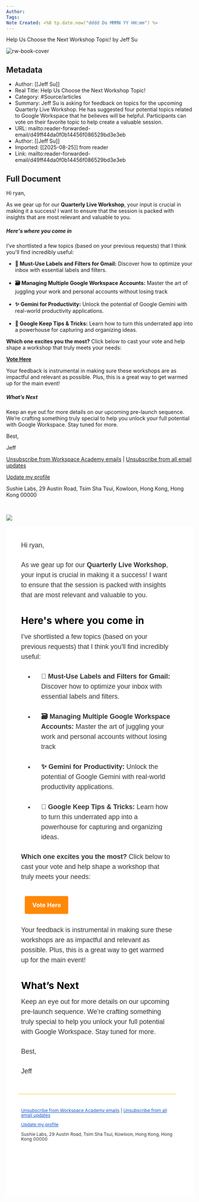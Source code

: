 ```yaml
---
Author: 
Tags:
Note Created: <%8 tp.date.now("dddd Do MMMN YY HH:mm") %>
---
```

Help Us Choose the Next Workshop Topic! by Jeff Su

![rw-book-cover](https://www.jeffsu.org/content/images/size/w256h256/2021/02/89KB-1.png)

## Metadata
- Author: [[Jeff Su]]
- Real Title: Help Us Choose the Next Workshop Topic!
- Category: #Source/articles
- Summary: Jeff Su is asking for feedback on topics for the upcoming Quarterly Live Workshop. He has suggested four potential topics related to Google Workspace that he believes will be helpful. Participants can vote on their favorite topic to help create a valuable session.
- URL: mailto:reader-forwarded-email/d49ff44da0f0b14456f086529bd3e3eb
- Author: [[Jeff Su]]
- Imported: [[2025-08-25]] from reader
- Link: mailto:reader-forwarded-email/d49ff44da0f0b14456f086529bd3e3eb

## Full Document
Hi ryan,

As we gear up for our **Quarterly Live Workshop**, your input is crucial in making it a success! I want to ensure that the session is packed with insights that are most relevant and valuable to you.

##### Here's where you come in

I’ve shortlisted a few topics (based on your previous requests) that I think you'll find incredibly useful:

* **📧 Must-Use Labels and Filters for Gmail:** Discover how to optimize your inbox with essential labels and filters.  
​
* **🗃️ Managing Multiple Google Workspace Accounts:** Master the art of juggling your work and personal accounts without losing track  
​
* **✨ Gemini for Productivity:** Unlock the potential of Google Gemini with real-world productivity applications.  
​
* **📝 Google Keep Tips & Tricks:** Learn how to turn this underrated app into a powerhouse for capturing and organizing ideas.

**Which one excites you the most?** Click below to cast your vote and help shape a workshop that truly meets your needs:

[**Vote Here**](https://click.convertkit-mail2.com/d0ug0e6g4eb0h426r0qtmhz4r6544cl/8ghqhohl60z5zzcl/aHR0cHM6Ly9kb2NzLmdvb2dsZS5jb20vZm9ybXMvZC9lLzFGQUlwUUxTZVRpcmpSQ194VW8tWjdDLWp5RkxNdGNzbVpzUTRCY3FYTkJxcDhBZXJMMEVudHZnL3ZpZXdmb3Jt)

Your feedback is instrumental in making sure these workshops are as impactful and relevant as possible. Plus, this is a great way to get warmed up for the main event!

##### What’s Next

Keep an eye out for more details on our upcoming pre-launch sequence. We’re crafting something truly special to help you unlock your full potential with Google Workspace. Stay tuned for more. 

Best,

Jeff

​[Unsubscribe from Workspace Academy emails](https://click.convertkit-mail2.com/d0ug0e6g4eb0h426r0qtmhz4r6544cl/qvhoznq6a7hrm7z6zpug/aHR0cHM6Ly9hY2FkZW15LmplZmZzdS5vcmcvd29ya3NwYWNlLWFjYWRlbXktd2FpdGxpc3QtdW5zdWJzY3JpYmU=) | [Unsubscribe from all email updates](https://unsubscribe.convertkit-mail2.com/d0ug0e6g4eb0h426r0qtmhz4r6544cl)​

​[Update my profile](https://preferences.convertkit-mail2.com/d0ug0e6g4eb0h426r0qtmhz4r6544cl)​

Sushie Labs, 29 Austin Road, Tsim Sha Tsui, Kowloon, Hong Kong, Hong Kong 00000

​

![](https://open.convertkit-mail2.com/d0ug0e6g4eb0h426r0qtmhz4r6544cl)

<div>
<div style="background-color:#ffffff"><table bgcolor="#ffffff" cellpadding="0" cellspacing="0" role="presentation" style="border-collapse:separate;line-height:1.5;mso-table-lspace:0pt;mso-table-rspace:0pt;background:#ffffff !important;width:100%"><tbody><tr>
<td style="mso-table-lspace:0pt;mso-table-rspace:0pt;vertical-align:top"><div style="padding-top:0;padding-left:0;padding-bottom:30px;padding-right:0;margin:0 auto;max-width:100%">
<!--[if mso]><style>.button-table { padding: 12px 0 }</style><![endif]--><table bgcolor="#ffffff" cellpadding="0" cellspacing="0" style="border-collapse:separate;line-height:1.5;mso-table-lspace:0pt;mso-table-rspace:0pt;width:100%;margin:0 auto;background-color:#ffffff"><tbody><tr><td style="mso-table-lspace:0pt;mso-table-rspace:0pt;vertical-align:top">
<div style="margin:0px auto 23px auto"><center>
<table cellpadding="0" cellspacing="0" style="border-collapse:separate;line-height:1.5;mso-table-lspace:0pt;mso-table-rspace:0pt;width:100%;margin:0 auto;max-width:600px"><tbody><tr>
<td contenteditable="false" style="mso-table-lspace:0pt;mso-table-rspace:0pt;vertical-align:top"></td>
<td bgcolor="#ffffff" style="mso-table-lspace:0pt;mso-table-rspace:0pt;vertical-align:top;background-color:#ffffff;background-size:cover;background-position:center;border-bottom:solid 1px #FBBD03;box-sizing:border-box;mso-padding-alt:20px 0px 17px 0px" width="600"><div style="padding:20px 0px 17px 0px"><div style="margin-left:auto;margin-right:auto">
<p style="margin:1em 0;font-family:Arial, -apple-system, BlinkMacSystemFont, sans-serif;font-size:18px;color:#333;font-weight:400;letter-spacing:0;line-height:1.5;text-transform:none;margin-bottom:26px;margin-top:11px">Hi ryan,</p>
<p style="margin:1em 0;font-family:Arial, -apple-system, BlinkMacSystemFont, sans-serif;font-size:18px;color:#333;font-weight:400;letter-spacing:0;line-height:1.5;text-transform:none;margin-bottom:26px;margin-top:11px">As we gear up for our<strong> Quarterly Live Workshop</strong>, your input is crucial in making it a success! I want to ensure that the session is packed with insights that are most relevant and valuable to you.</p>
<h3 style="font-weight:bold;font-style:normal;font-size:1em;margin:0;font-size:1.17em;margin:1em 0;font-family:-apple-system, BlinkMacSystemFont, sans-serif;font-size:26px;color:#000000;font-weight:700;letter-spacing:0;line-height:1.5;text-transform:none;margin-top:35px;margin-bottom:0">Here's where you come in</h3>
<p style="margin:1em 0;font-family:Arial, -apple-system, BlinkMacSystemFont, sans-serif;font-size:18px;color:#333;font-weight:400;letter-spacing:0;line-height:1.5;text-transform:none;margin-bottom:26px;margin-top:11px">I’ve shortlisted a few topics (based on your previous requests) that I think you'll find incredibly useful:</p>
<ul style="margin:1em 0;margin-left:1em;padding:0;list-style-position:outside !important;font-family:Arial, -apple-system, BlinkMacSystemFont, sans-serif;font-size:18px;color:#333;font-weight:400;letter-spacing:0;line-height:1.5;text-align:left;text-transform:none;margin-bottom:26px;margin-top:11px;list-style-position:inside">
<li style="padding:0 0 0 1em;margin:0;margin-left:1em"><span><strong>📧 Must-Use Labels and Filters for Gmail:</strong> Discover how to optimize your inbox with essential labels and filters.<br/>​</span></li>
<li style="padding:0 0 0 1em;margin:0;margin-left:1em"><span><strong>🗃️ Managing Multiple Google Workspace Accounts:</strong> Master the art of juggling your work and personal accounts without losing track<br/>​</span></li>
<li style="padding:0 0 0 1em;margin:0;margin-left:1em"><span><strong>✨ Gemini for Productivity:</strong> Unlock the potential of Google Gemini with real-world productivity applications.<br/>​</span></li>
<li style="padding:0 0 0 1em;margin:0;margin-left:1em"><span><strong>📝 Google Keep Tips &amp; Tricks:</strong> Learn how to turn this underrated app into a powerhouse for capturing and organizing ideas.</span></li>
</ul>
<p style="margin:1em 0;font-family:Arial, -apple-system, BlinkMacSystemFont, sans-serif;font-size:18px;color:#333;font-weight:400;letter-spacing:0;line-height:1.5;text-transform:none;margin-bottom:26px;margin-top:11px"><strong>Which one excites you the most?</strong> Click below to cast your vote and help shape a workshop that truly meets your needs:</p>
<!--[if !mso]>--><table style="border-collapse:separate;line-height:1.5;mso-table-lspace:0pt;mso-table-rspace:0pt" width="100%"><tbody><tr><td align="left" style="mso-table-lspace:0pt;mso-table-rspace:0pt;vertical-align:top"><a href="https://click.convertkit-mail2.com/d0ug0e6g4eb0h426r0qtmhz4r6544cl/8ghqhohl60z5zzcl/aHR0cHM6Ly9kb2NzLmdvb2dsZS5jb20vZm9ybXMvZC9lLzFGQUlwUUxTZVRpcmpSQ194VW8tWjdDLWp5RkxNdGNzbVpzUTRCY3FYTkJxcDhBZXJMMEVudHZnL3ZpZXdmb3Jt" rel="noopener noreferrer" style="border:0 none;margin-bottom:0.5em;background-color:#F36212;color:#fff;border-radius:50px;font-family:-apple-system,BlinkMacSystemFont,'Segoe UI',Roboto,Oxygen-Sans,Ubuntu,Cantarell,'Helvetica Neue',sans-serif;border-color:#ff8906;background-color:#ff8906;box-sizing:border-box;border-style:solid;color:#fff;display:inline-block;text-align:left;text-decoration:none;padding:12px 20px;margin-top:8px;margin-bottom:8px;font-size:16px;border-radius:4px 4px 4px 4px" target="\_blank" url-id="1672680158"><strong>Vote Here</strong></a></td></tr></tbody></table>
<!--<![endif]--><!--[if mso]><table class="button-table" width="100%" border="0" cellSpacing="0" cellPadding="0" style="margin-top:8px;margin-bottom:8px"><tr><td align="left"><table border="0" cellSpacing="0" cellPadding="0"><tr><td align="center" bgcolor="#ff8906" style="background-color:#ff8906;overflow:hidden;padding:12px 20px"><a class="email-button" href="https://docs.google.com/forms/d/e/1FAIpQLSeTirjRC\_xUo-Z7C-jyFLMtcsmZsQ4BcqXNBqp8AerL0Entvg/viewform" target="\_blank" rel="noopener noreferrer" style="background-color:inherit;display:inline-block;text-decoration:none;border-style:solid;margin:0;color:#fff;font-size:16px" data-ck-element="button"><strong>Vote Here</strong></a></td></tr></table></td></tr></table><![endif]--><p style="margin:1em 0;font-family:Arial, -apple-system, BlinkMacSystemFont, sans-serif;font-size:18px;color:#333;font-weight:400;letter-spacing:0;line-height:1.5;text-transform:none;margin-bottom:26px;margin-top:11px">Your feedback is instrumental in making sure these workshops are as impactful and relevant as possible. Plus, this is a great way to get warmed up for the main event!</p>
<h3 style="font-weight:bold;font-style:normal;font-size:1em;margin:0;font-size:1.17em;margin:1em 0;font-family:-apple-system, BlinkMacSystemFont, sans-serif;font-size:26px;color:#000000;font-weight:700;letter-spacing:0;line-height:1.5;text-transform:none;margin-top:35px;margin-bottom:0">What’s Next</h3>
<p style="margin:1em 0;font-family:Arial, -apple-system, BlinkMacSystemFont, sans-serif;font-size:18px;color:#333;font-weight:400;letter-spacing:0;line-height:1.5;text-transform:none;margin-bottom:26px;margin-top:11px">Keep an eye out for more details on our upcoming pre-launch sequence. We’re crafting something truly special to help you unlock your full potential with Google Workspace. Stay tuned for more. </p>
<p style="margin:1em 0;font-family:Arial, -apple-system, BlinkMacSystemFont, sans-serif;font-size:18px;color:#333;font-weight:400;letter-spacing:0;line-height:1.5;text-transform:none;margin-bottom:26px;margin-top:11px">Best,</p>
<p style="margin:1em 0;font-family:Arial, -apple-system, BlinkMacSystemFont, sans-serif;font-size:18px;color:#333;font-weight:400;letter-spacing:0;line-height:1.5;text-transform:none;margin-bottom:26px;margin-top:11px">Jeff</p>
</div></div></td>
<td contenteditable="false" style="mso-table-lspace:0pt;mso-table-rspace:0pt;vertical-align:top"></td>
</tr></tbody></table>
<div><!--[if mso]><br /><br /><![endif]--></div>
</center></div>
<div style="margin:0px auto 24px auto"><center>
<table cellpadding="0" cellspacing="0" style="border-collapse:separate;line-height:1.5;mso-table-lspace:0pt;mso-table-rspace:0pt;width:100%;margin:0 auto;max-width:600px"><tbody><tr>
<td contenteditable="false" style="mso-table-lspace:0pt;mso-table-rspace:0pt;vertical-align:top"></td>
<td style="mso-table-lspace:0pt;mso-table-rspace:0pt;vertical-align:top;background-size:cover;background-position:center;box-sizing:border-box;mso-padding-alt:0px 0px 0px 0px" width="600"><div style="padding:0px 0px 0px 0px"><div style="margin-left:auto;margin-right:auto">
<p style="margin:1em 0;font-family:-apple-system, BlinkMacSystemFont, sans-serif;font-size:12px;color:#333333;font-weight:400;letter-spacing:0;line-height:1.1;text-transform:none">​<a href="https://click.convertkit-mail2.com/d0ug0e6g4eb0h426r0qtmhz4r6544cl/qvhoznq6a7hrm7z6zpug/aHR0cHM6Ly9hY2FkZW15LmplZmZzdS5vcmcvd29ya3NwYWNlLWFjYWRlbXktd2FpdGxpc3QtdW5zdWJzY3JpYmU=" rel="noopener noreferrer" style="color:#1256CC" target="\_blank" trigger-id="4392777" url-id="1672680160">Unsubscribe from Workspace Academy emails</a> | <a href="https://unsubscribe.convertkit-mail2.com/d0ug0e6g4eb0h426r0qtmhz4r6544cl" rel="noopener noreferrer" style="color:#1256CC" target="\_blank">Unsubscribe from all email updates</a>​</p>
<p style="margin:1em 0;font-family:-apple-system, BlinkMacSystemFont, sans-serif;font-size:12px;color:#333333;font-weight:400;letter-spacing:0;line-height:1.1;text-transform:none">​<a href="https://preferences.convertkit-mail2.com/d0ug0e6g4eb0h426r0qtmhz4r6544cl" rel="noopener noreferrer" style="color:#1256CC" target="\_blank">Update my profile</a>​</p>
<p style="margin:1em 0;font-family:-apple-system, BlinkMacSystemFont, sans-serif;font-size:12px;color:#333333;font-weight:400;letter-spacing:0;line-height:1.1;text-transform:none">Sushie Labs, 29 Austin Road, Tsim Sha Tsui, Kowloon, Hong Kong, Hong Kong 00000</p>
</div></div></td>
<td contenteditable="false" style="mso-table-lspace:0pt;mso-table-rspace:0pt;vertical-align:top"></td>
</tr></tbody></table>
<div><!--[if mso]><br /><br /><![endif]--></div>
</center></div>
<div style="margin:0px auto 24px auto"><center>
<table cellpadding="0" cellspacing="0" style="border-collapse:separate;line-height:1.5;mso-table-lspace:0pt;mso-table-rspace:0pt;width:100%;margin:0 auto;max-width:600px"><tbody><tr>
<td contenteditable="false" style="mso-table-lspace:0pt;mso-table-rspace:0pt;vertical-align:top"></td>
<td style="mso-table-lspace:0pt;mso-table-rspace:0pt;vertical-align:top;background-size:cover;background-position:center;box-sizing:border-box;mso-padding-alt:0px 0px 0px 0px" width="600"><div style="padding:0px 0px 0px 0px"><div style="margin-left:auto;margin-right:auto"><p style="margin:1em 0;font-family:-apple-system, BlinkMacSystemFont, sans-serif;font-size:12px;color:#333333;font-weight:400;letter-spacing:0;line-height:1.5;text-transform:none">​</p></div></div></td>
<td contenteditable="false" style="mso-table-lspace:0pt;mso-table-rspace:0pt;vertical-align:top"></td>
</tr></tbody></table>
<div><!--[if mso]><br /><br /><![endif]--></div>
</center></div>
</td></tr></tbody></table>
</div></td>
<td style="mso-table-lspace:0pt;mso-table-rspace:0pt;vertical-align:top"></td>
</tr></tbody></table></div>
<!-- -->
<img alt="" src="https://open.convertkit-mail2.com/d0ug0e6g4eb0h426r0qtmhz4r6544cl" style="border:0 none;display:block;border:0;height:auto;line-height:100%;outline:none;-webkit-text-decoration:none;text-decoration:none;-ms-interpolation-mode:bicubic;max-width:100%"/>
</div>
